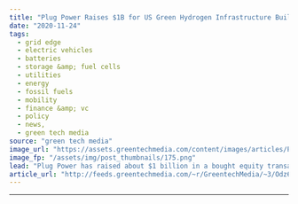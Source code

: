 ```yaml
---
title: "Plug Power Raises $1B for US Green Hydrogen Infrastructure Build-Out"
date: "2020-11-24"
tags: 
  - grid edge
  - electric vehicles
  - batteries
  - storage &amp; fuel cells
  - utilities
  - energy
  - fossil fuels
  - mobility
  - finance &amp; vc
  - policy
  - news,
  - green tech media
source: "green tech media"
image_url: "https://assets.greentechmedia.com/content/images/articles/Plug_Power_Fuel_Cell_Forklift_XL.png"
image_fp: "/assets/img/post_thumbnails/175.png"
lead: "Plug Power has raised about $1 billion in a bought equity transaction to fund its plan to build what could be the first U.S.-wide network of green hydrogen production facilities to supply fuel-cell-powered vehicles, including its own, with carbon-fre ..."
article_url: "http://feeds.greentechmedia.com/~r/GreentechMedia/~3/Odz63J9Z1D8/plug-power-raises-1b-for-u.s-green-hydrogen-infrastructure-buildout"
---
```


---
